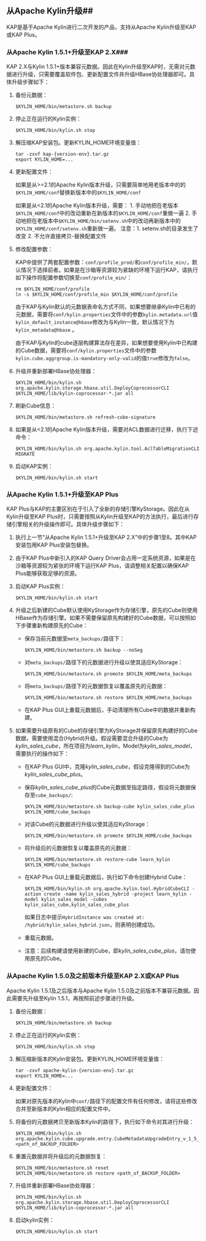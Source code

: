 ## 从Apache Kylin升级##

KAP是基于Apache Kylin进行二次开发的产品，支持从Apache Kylin升级至KAP或KAP Plus。

### 从Apache Kylin 1.5.1+升级至KAP 2.X###

KAP 2.X与Kylin 1.5.1+版本兼容元数据。因此在Kylin升级至KAP时，无需对元数据进行升级，只需要覆盖软件包、更新配置文件并升级HBase协处理器即可。具体升级步骤如下：

1. 备份元数据：

   ```shell
   $KYLIN_HOME/bin/metastore.sh backup
   ```

2. 停止正在运行的Kylin实例：

   ```shell
   $KYLIN_HOME/bin/kylin.sh stop
   ```

3. 解压缩KAP安装包。更新KYLIN_HOME环境变量值：

   ```shell
   tar -zxvf kap-{version-env}.tar.gz
   export KYLIN_HOME=...
   ```

4. 更新配置文件：

   如果是从>=2.1的Apache Kylin版本升级，只需要简单地用老版本中的的`$KYLIN_HOME/conf`替换新版本中的`$KYLIN_HOME/conf`
  
   如果是从<2.1的Apache Kylin版本升级，需要： 1. 手动地把在老版本`$KYLIN_HOME/conf`中的改动重新在新版本的`$KYLIN_HOME/conf`重做一遍 2. 手动地把在老版本中`$KYLIN_HOME/bin/setenv.sh`中的改动再新版本中的`$KYLIN_HOME/conf/setenv.sh`重新做一遍。 注意：1. setenv.sh的目录发生了改变 2. 不允许直接拷贝-替换配置文件

5. 修改配置参数：

   KAP中提供了两套配置参数：`conf/profile_prod/`和`conf/profile_min/`，默认情况下选择前者。如果是在沙箱等资源较为紧缺的环境下运行KAP，请执行如下操作将配置参数切换至`conf/profile_min/`：

      ```shell
   rm $KYLIN_HOME/conf/profile
   ln -s $KYLIN_HOME/conf/profile_min $KYLIN_HOME/conf/profile
      ```

   由于KAP与Kylin默认的元数据表命名方式不同，如果想要继承Kylin中已有的元数据，需要将`conf/kylin.properties`文件中的参数`kylin.metadata.url`值`kylin_default_instance@hbase`修改为与Kylin一致，默认情况下为`kylin_metadata@hbase` 。

   由于KAP与Kylin的cube逐层构建算法存在差异，如果想要使用Kylin中已构建的Cube数据，需要将`conf/kylin.properties`文件中的参数`kylin.cube.aggrgroup.is-mandatory-only-valid`的值`true`修改为`false`。

6. 升级并重新部署HBase协处理器：

   ```shell
   $KYLIN_HOME/bin/kylin.sh org.apache.kylin.storage.hbase.util.DeployCoprocessorCLI $KYLIN_HOME/lib/kylin-coprocessor-*.jar all
   ```

7. 刷新Cube信息：

   ```shell
   $KYLIN_HOME/bin/metastore.sh refresh-cube-signature
   ```

8. 如果是从<2.1的Apache Kylin版本升级，需要对ACL数据进行迁移，执行下述命令：

   ```shell
   $KYLIN_HOME/bin/kylin.sh org.apache.kylin.tool.AclTableMigrationCLI MIGRATE
   ```

9. 启动KAP实例：

   ```shell
   $KYLIN_HOME/bin/kylin.sh start
   ```


### 从Apache Kylin 1.5.1+升级至KAP Plus

KAP Plus与KAP的主要区别在于引入了全新的存储引擎KyStorage。因此在从Kylin升级至KAP Plus时，只需要按照从Kylin升级至KAP的方法执行，最后进行存储引擎相关的升级操作即可。具体升级步骤如下：

1. 执行上一节“从Apache Kylin 1.5.1+升级至KAP 2.X”中的步骤1至8。其中KAP安装包用KAP Plus安装包替换。

2. 由于KAP Plus中新引入的KAP Query Driver会占用一定系统资源，如果是在沙箱等资源较为紧张的环境下运行KAP Plus，请调整相关配置以确保KAP Plus能够获取足够的资源。

3. 启动KAP Plus实例：

   ```shell
   $KYLIN_HOME/bin/kylin.sh start
   ```

4. 升级之后新建的Cube默认使用KyStorage作为存储引擎，原先的Cube则使用HBase作为存储引擎。如果不需要保留原先构建好的Cube数据，可以按照如下步骤重新构建原先的Cube：

   - 保存当前元数据至`meta_backups/`路径下：

     ```shell
     $KYLIN_HOME/bin/metastore.sh backup --noSeg
     ```

   - 对`meta_backups/`路径下的元数据进行升级以使其适应KyStorage：

     ```shell
     $KYLIN_HOME/bin/metastore.sh promote $KYLIN_HOME/meta_backups
     ```

   - 将`meta_backups/`路径下的元数据恢复以覆盖原先的元数据：

     ```shell
     $KYLIN_HOME/bin/metastore.sh restore $KYLIN_HOME/meta_backups
     ```

   - 在KAP Plus GUI上重载元数据后，手动清理所有Cube中的数据并重新构建。

5. 如果需要升级原有的Cube的存储引擎为KyStorage并保留原先构建好的Cube数据，需要使用混合(Hybrid)升级。假设需要混合升级的Cube为*kylin_sales_cube*，所在项目为*learn_kylin*，Model为*kylin_sales_model*，需要执行的操作如下：

   - 在KAP Plus GUI中，克隆*kylin_sales_cube*，假设克隆得到的Cube为*kylin_sales_cube_plus*。

   - 保存*kylin_sales_cube_plus*的Cube元数据至指定路径，假设将元数据保存至`cube_backups/`:

     ```shell
     $KYLIN_HOME/bin/metastore.sh backup-cube kylin_sales_cube_plus $KYLIN_HOME/cube_backups
     ```

   - 对该Cube的元数据进行升级以使其适应KyStorage：

     ```shell
     $KYLIN_HOME/bin/metastore.sh promote $KYLIN_HOME/cube_backups
     ```

   - 将升级后的元数据恢复以覆盖原先的元数据：

     ```shell
     $KYLIN_HOME/bin/metastore.sh restore-cube learn_kylin $KYLIN_HOME/cube_backups
     ```

   - 在KAP Plus GUI上重载元数据后，执行如下命令创建Hybrid Cube：

     ```shell
     $KYLIN_HOME/bin/kylin.sh org.apache.kylin.tool.HybridCubeCLI -action create -name kylin_sales_hybrid -project learn_kylin -model kylin_sales_model -cubes kylin_sales_cube,kylin_sales_cube_plus
     ```

     如果日志中提示`HybridInstance was created at: /hybrid/kylin_sales_hybrid.json`，则表明创建成功。

   - 重载元数据。

   - 注意：后续构建请使用新建的Cube，即*kylin_sales_cube_plus*，请勿使用原先的Cube。


### 从Apache Kylin 1.5.0及之前版本升级至KAP 2.X或KAP Plus ###

Apache Kylin 1.5.1及之后版本与Apache Kylin 1.5.0及之前版本不兼容元数据。因此需要先升级至Kylin 1.5.1，再按照前述步骤进行升级。

1. 备份元数据：

   ```shell
   $KYLIN_HOME/bin/metastore.sh backup
   ```

2. 停止正在运行的Kylin实例：

   ```shell
   $KYLIN_HOME/bin/kylin.sh stop
   ```

3. 解压缩新版本的Kylin安装包。更新KYLIN_HOME环境变量值：

   ```shell
   tar -zxvf apache-kylin-{version-env}.tar.gz
   export KYLIN_HOME=...
   ```

4. 更新配置文件：

   如果对原先版本的Kylin中`conf/`路径下的配置文件有任何修改，请将这些修改合并至新版本的Kylin相应的配置文件中。

5. 将备份的元数据拷贝至新版本Kylin的路径下，执行如下命令对其进行升级：

   ```shell
   $KYLIN_HOME/bin/kylin.sh  org.apache.kylin.cube.upgrade.entry.CubeMetadataUpgradeEntry_v_1_5_1 <path_of_BACKUP_FOLDER>
   ```

6. 重置元数据并将升级后的元数据恢复：

   ```shell
   $KYLIN_HOME/bin/metastore.sh reset
   $KYLIN_HOME/bin/metastore.sh restore <path_of_BACKUP_FOLDER>
   ```

7. 升级并重新部署HBase协处理器：

   ```shell
   $KYLIN_HOME/bin/kylin.sh org.apache.kylin.storage.hbase.util.DeployCoprocessorCLI $KYLIN_HOME/lib/kylin-coprocessor-*.jar all
   ```

8. 启动kylin实例：

   ```shell
   $KYLIN_HOME/bin/kylin.sh start
   ```

### 
